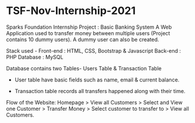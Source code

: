 # TSF-Nov-Internship-2021
Sparks Foundation Internship Project : Basic Banking System A Web Application used to transfer money between multiple users (Project contains 10 dummy users). A dummy user can also be created.

Stack used - Front-end : HTML, CSS, Bootstrap & Javascript Back-end : PHP Database : MySQL

Database contains two Tables- Users Table & Transaction Table

* User table have basic fields such as name, email & current balance.

* Transaction table records all transfers happened along with their time.

Flow of the Website: Homepage > View all Customers > Select and View one Customer > Transfer Money > Select customer to transfer to > View all Customers.
